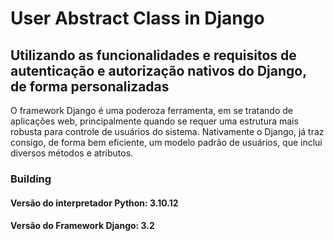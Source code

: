 # User Abstract Class in Django
## Utilizando as funcionalidades e requisitos de autenticação e autorização nativos do Django, de forma personalizadas


O framework Django é uma poderoza ferramenta, em se tratando de aplicações web, principalmente quando se requer uma estrutura 
mais robusta para controle de usuários do sistema. Nativamente o Django, já traz consigo, de forma bem eficiente, um modelo
padrão de usuários, que inclui diversos métodos e atributos.

### Building
#### Versão do interpretador Python: 3.10.12
#### Versão do Framework Django: 3.2